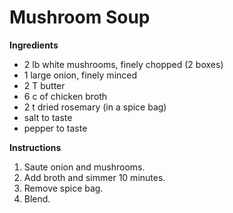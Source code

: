 # Mushroom Soup

**Ingredients**

* 2 lb white mushrooms, finely chopped (2 boxes)
* 1 large onion, finely minced
* 2 T butter
* 6 c of chicken broth
* 2 t dried rosemary (in a spice bag)
* salt to taste
* pepper to taste

**Instructions**

1. Saute onion and mushrooms. 
2. Add broth and simmer 10 minutes.
3. Remove spice bag. 
4. Blend.
